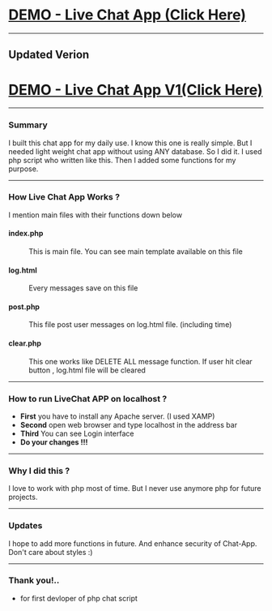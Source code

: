 <h1>
  <a href="http://livechatapp.dinadev.42web.io/"
    >DEMO - Live Chat App (Click Here)</a
  >
</h1>
<hr>
<h2>Updated Verion</h2>
<h1>
  <a href="http://livechatappv1.dinadev.42web.io/"
    >DEMO - Live Chat App V1(Click Here)</a
  >
</h1>
<hr />
<h3>Summary</h3>
I built this chat app for my daily use. I know this one is really simple. But I
needed light weight chat app without using ANY database. So I did it. I used php
script who written like this. Then I added some functions for my purpose.
<hr />

<h3>How Live Chat App Works ?</h3>
<p>I mention main files with their functions down below</p>
<dl>
	<dt><h4><b>index.php</b></h4></dt>
	<dd><p>This is main file. You can see main template available on this file</p></dd>
    	<dt><h4><b>log.html</b></h4></dt>
    	<dd><p>Every messages save on this file</p></dd>
    		<dt><h4><b>post.php</b></h4></dt>
    		<dd><p>This file post user messages on log.html file. (including time)</p></dd>
    		<dt><h4><b>clear.php</b></h4></dt>
    		<dd><p>
This one works like DELETE ALL message function. If user hit clear button ,
log.html file will be cleared
</p>
</dd>
</dl>
<hr />
<h3>How to run LiveChat APP on localhost ?</h3>
<ul>
  <li><b>First</b> you have to install any Apache server. (I used XAMP)</li>
  <li><b>Second</b> open web browser and type localhost in the address bar</li>
  <li><b>Third</b> You can see Login interface</li>
  <li><b>Do your changes !!!</b></li>
</ul>
<hr />
<h3>Why I did this ?</h3>
<p>
  I love to work with php most of time. But I never use anymore php for future
  projects.
</p>
<hr />
<h3>Updates</h3>
<p>
  I hope to add more functions in future. And enhance security of Chat-App.
  Don't care about styles :)
</p>
<hr />
<h3>Thank you!..</h3>
<ul>
  <li>for first devloper of php chat script</li>
</ul>
